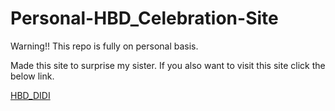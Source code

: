 # Personal-HBD_Celebration-Site
Warning!! This repo is fully on personal basis.

Made this site to surprise my sister. If you also want to visit this site click the below link.

[HBD_DIDI](https://hbd-579zsvxpr.vercel.app/)
